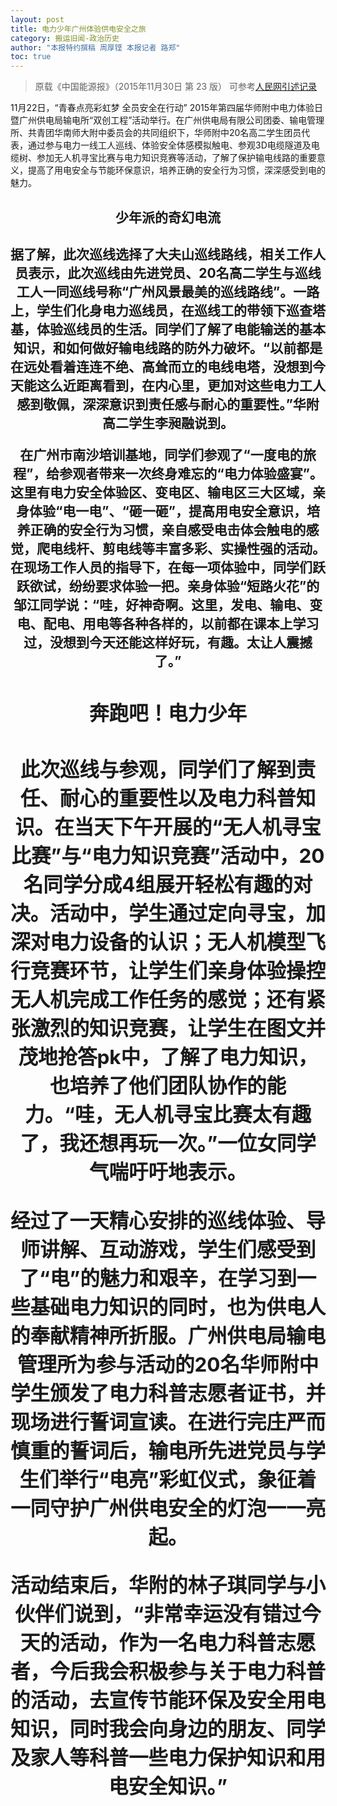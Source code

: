 ```yaml
---
layout: post
title: 电力少年广州体验供电安全之旅
category: 搬运旧闻-政治历史
author: "本报特约撰稿 周厚铿 本报记者 路郑"
toc: true
---
```


> 原载《中国能源报》（2015年11月30日 第 23 版）
> 可参考[人民网引述记录](http://paper.people.com.cn/zgnyb/html/2015-11/30/content_1637708.htm)

11月22日，“青春点亮彩虹梦 全员安全在行动” 2015年第四届华师附中电力体验日暨广州供电局输电所“双创工程”活动举行。在广州供电局有限公司团委、输电管理所、共青团华南师大附中委员会的共同组织下，华师附中20名高二学生团员代表，通过参与电力一线工人巡线、体验安全体感模拟触电、参观3D电缆隧道及电缆树、参加无人机寻宝比赛与电力知识竞赛等活动，了解了保护输电线路的重要意义，提高了用电安全与节能环保意识，培养正确的安全行为习惯，深深感受到电的魅力。

<center><h2>少年派的奇幻电流<h2/><center/>

据了解，此次巡线选择了大夫山巡线路线，相关工作人员表示，此次巡线由先进党员、20名高二学生与巡线工人一同巡线号称“广州风景最美的巡线路线”。一路上，学生们化身电力巡线员，在巡线工的带领下巡查塔基，体验巡线员的生活。同学们了解了电能输送的基本知识，和如何做好输电线路的防外力破坏。“以前都是在远处看着连连不绝、高耸而立的电线电塔，没想到今天能这么近距离看到，在内心里，更加对这些电力工人感到敬佩，深深意识到责任感与耐心的重要性。”华附高二学生李昶融说到。

在广州市南沙培训基地，同学们参观了“一度电的旅程”，给参观者带来一次终身难忘的“电力体验盛宴”。这里有电力安全体验区、变电区、输电区三大区域，亲身体验“电一电”、“砸一砸”，提高用电安全意识，培养正确的安全行为习惯，亲自感受电击体会触电的感觉，爬电线杆、剪电线等丰富多彩、实操性强的活动。在现场工作人员的指导下，在每一项体验中，同学们跃跃欲试，纷纷要求体验一把。亲身体验“短路火花”的邹江同学说：“哇，好神奇啊。这里，发电、输电、变电、配电、用电等各种各样的，以前都在课本上学习过，没想到今天还能这样好玩，有趣。太让人震撼了。”

<center><h2>奔跑吧！电力少年<h2/><center/>

此次巡线与参观，同学们了解到责任、耐心的重要性以及电力科普知识。在当天下午开展的“无人机寻宝比赛”与“电力知识竞赛”活动中，20名同学分成4组展开轻松有趣的对决。活动中，学生通过定向寻宝，加深对电力设备的认识；无人机模型飞行竞赛环节，让学生们亲身体验操控无人机完成工作任务的感觉；还有紧张激烈的知识竞赛，让学生在图文并茂地抢答pk中，了解了电力知识，也培养了他们团队协作的能力。“哇，无人机寻宝比赛太有趣了，我还想再玩一次。”一位女同学气喘吁吁地表示。

经过了一天精心安排的巡线体验、导师讲解、互动游戏，学生们感受到了“电”的魅力和艰辛，在学习到一些基础电力知识的同时，也为供电人的奉献精神所折服。广州供电局输电管理所为参与活动的20名华师附中学生颁发了电力科普志愿者证书，并现场进行誓词宣读。在进行完庄严而慎重的誓词后，输电所先进党员与学生们举行“电亮”彩虹仪式，象征着一同守护广州供电安全的灯泡一一亮起。

活动结束后，华附的林子琪同学与小伙伴们说到，“非常幸运没有错过今天的活动，作为一名电力科普志愿者，今后我会积极参与关于电力科普的活动，去宣传节能环保及安全用电知识，同时我会向身边的朋友、同学及家人等科普一些电力保护知识和用电安全知识。”